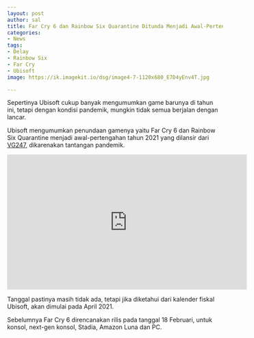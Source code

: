 ```yaml
---
layout: post
author: sal
title: Far Cry 6 dan Rainbow Six Quarantine Ditunda Menjadi Awal-Pertengahan 2021
categories:
- News
tags:
- Delay
- Rainbow Six
- Far Cry
- Ubisoft
image: https://ik.imagekit.io/dsg/image4-7-1120x680_E7D4yEnv4T.jpg

---
```

Sepertinya Ubisoft cukup banyak mengumumkan game barunya di tahun ini, tetapi dengan kondisi pandemik, mungkin tidak semua berjalan dengan lancar.

Ubisoft mengumumkan penundaan gamenya yaitu Far Cry 6 dan Rainbow Six Quarantine menjadi awal-pertengahan tahun 2021 yang dilansir dari [VG247](https://www.vg247.com/2020/10/29/far-cry-6-rainbow-six-quarantine-delayed-first-half-2021/), dikarenakan tantangan pandemik.

<div class="embed-container">
<iframe width="560" height="315" src="https://www.youtube.com/embed/-IJuKT1mHO8" frameborder="0" allow="accelerometer; autoplay; clipboard-write; encrypted-media; gyroscope; picture-in-picture" allowfullscreen></iframe>
</div>

Tanggal pastinya masih tidak ada, tetapi jika diketahui dari kalender fiskal Ubisoft, akan dimulai pada April 2021.

Sebelumnya Far Cry 6 direncanakan rilis pada tanggal 18 Februari, untuk konsol, next-gen konsol, Stadia, Amazon Luna dan PC.
